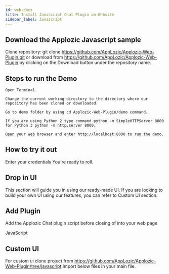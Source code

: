 ```yaml
---
id: web-docs
title: Install Javascript Chat Plugin on Website
sidebar_label: Javascript
---
```



## Download the Applozic Javascript sample

Clone repository: git clone https://github.com/AppLozic/Applozic-Web-Plugin.git
or download from https://github.com/AppLozic/Applozic-Web-Plugin by clicking on the Download button under the repository name.

## Steps to run the Demo

```
Open Terminal.

Change the current working directory to the directory where our repository has been cloned or downloaded.

Go to demo folder by using cd Applozic-Web-Plugin/demo command.

If you are using Python 2 type command python -m SimpleHTTPServer 8000
for Python 3 python -m http.server 8000.

Open your web browser and enter http://localhost:8000 to run the demo.
```

## How to try it out

Enter your credentials
You're ready to roll.

## Drop in UI

This section will guide you in using our ready-made UI. If you are looking to build your own UI using our features, you can refer to Custom UI section.

## Add Plugin

Add the Applozic Chat plugin script before closing of </body> into your web page

JavaScript
<script type="text/javascript">
   (function(d, m){var s, h;       
   s = document.createElement("script");
   s.type = "text/javascript";
   s.async=true;
   s.src="https://apps.applozic.com/sidebox.app";
   h=document.getElementsByTagName('head')[0];
   h.appendChild(s);
   window.applozic=m;
   m.init=function(t){m._globals=t;}})(document, window.applozic || {});
</script>

## Custom UI

For custom ui clone project from https://github.com/AppLozic/Applozic-Web-Plugin/tree/javascript
Import below files in your main file.
<script type="text/javascript" src="Applozic-Web-Plugin/src/js/app/modules/applozic.utils.js"></script>
<script type="text/javascript" src="Applozic-Web-Plugin/src/js/app/modules/applozic.chat.js"></script>
<script type="text/javascript" src="Applozic-Web-Plugin/src/js/app/modules/storage/applozic.storage.js"></script>
<script type="text/javascript" src="Applozic-Web-Plugin/src/js/app/modules/api/applozic.api.js"></script>
<script type="text/javascript" src="Applozic-Web-Plugin/src/js/app/modules/socket/applozic.socket.js"></script>

